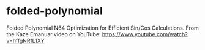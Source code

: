 # folded-polynomial
Folded Polynomial N64 Optimization for Efficient Sin/Cos Calculations. From the Kaze Emanuar video on YouTube: https://www.youtube.com/watch?v=hffgNRfL1XY
